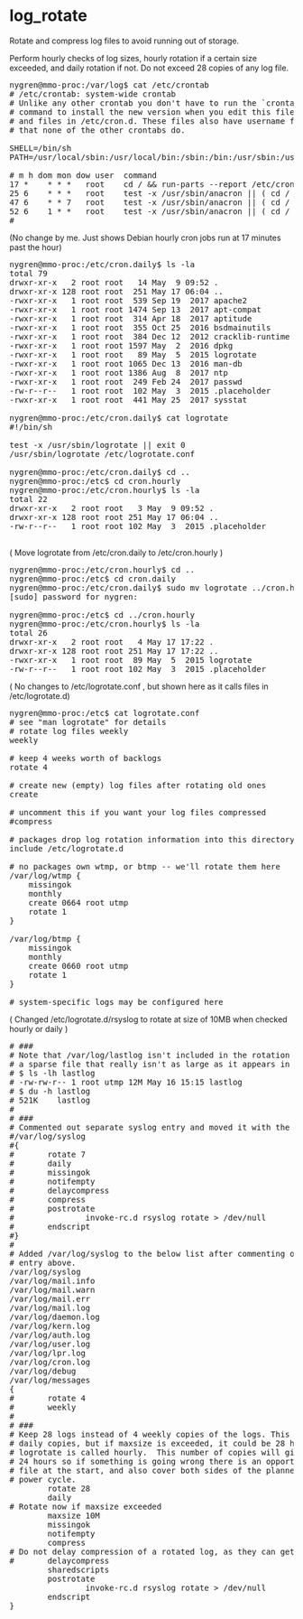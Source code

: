 # log_rotate
Rotate and compress log files to avoid running out of storage. 

Perform hourly checks of log sizes, hourly rotation if a certain size exceeded, and
daily rotation if not. Do not exceed 28 copies of any log file.

<pre>
nygren@mmo-proc:/var/log$ cat /etc/crontab
# /etc/crontab: system-wide crontab
# Unlike any other crontab you don't have to run the `crontab'
# command to install the new version when you edit this file
# and files in /etc/cron.d. These files also have username fields,
# that none of the other crontabs do.

SHELL=/bin/sh
PATH=/usr/local/sbin:/usr/local/bin:/sbin:/bin:/usr/sbin:/usr/bin

# m h dom mon dow user  command
17 *    * * *   root    cd / && run-parts --report /etc/cron.hourly
25 6    * * *   root    test -x /usr/sbin/anacron || ( cd / && run-parts --report /etc/cron.daily )
47 6    * * 7   root    test -x /usr/sbin/anacron || ( cd / && run-parts --report /etc/cron.weekly )
52 6    1 * *   root    test -x /usr/sbin/anacron || ( cd / && run-parts --report /etc/cron.monthly )
#
</pre>
(No change by me. Just shows Debian hourly cron jobs run at 17 minutes past the hour)
<pre>
nygren@mmo-proc:/etc/cron.daily$ ls -la
total 79
drwxr-xr-x   2 root root   14 May  9 09:52 .
drwxr-xr-x 128 root root  251 May 17 06:04 ..
-rwxr-xr-x   1 root root  539 Sep 19  2017 apache2
-rwxr-xr-x   1 root root 1474 Sep 13  2017 apt-compat
-rwxr-xr-x   1 root root  314 Apr 18  2017 aptitude
-rwxr-xr-x   1 root root  355 Oct 25  2016 bsdmainutils
-rwxr-xr-x   1 root root  384 Dec 12  2012 cracklib-runtime
-rwxr-xr-x   1 root root 1597 May  2  2016 dpkg
-rwxr-xr-x   1 root root   89 May  5  2015 logrotate
-rwxr-xr-x   1 root root 1065 Dec 13  2016 man-db
-rwxr-xr-x   1 root root 1386 Aug  8  2017 ntp
-rwxr-xr-x   1 root root  249 Feb 24  2017 passwd
-rw-r--r--   1 root root  102 May  3  2015 .placeholder
-rwxr-xr-x   1 root root  441 May 25  2017 sysstat

nygren@mmo-proc:/etc/cron.daily$ cat logrotate
#!/bin/sh

test -x /usr/sbin/logrotate || exit 0
/usr/sbin/logrotate /etc/logrotate.conf

nygren@mmo-proc:/etc/cron.daily$ cd ..
nygren@mmo-proc:/etc$ cd cron.hourly
nygren@mmo-proc:/etc/cron.hourly$ ls -la
total 22
drwxr-xr-x   2 root root   3 May  9 09:52 .
drwxr-xr-x 128 root root 251 May 17 06:04 ..
-rw-r--r--   1 root root 102 May  3  2015 .placeholder

</pre>
( Move logrotate from /etc/cron.daily to /etc/cron.hourly )
<pre>
nygren@mmo-proc:/etc/cron.hourly$ cd ..
nygren@mmo-proc:/etc$ cd cron.daily
nygren@mmo-proc:/etc/cron.daily$ sudo mv logrotate ../cron.hourly/logrotate
[sudo] password for nygren:

nygren@mmo-proc:/etc$ cd ../cron.hourly
nygren@mmo-proc:/etc/cron.hourly$ ls -la
total 26
drwxr-xr-x   2 root root   4 May 17 17:22 .
drwxr-xr-x 128 root root 251 May 17 17:22 ..
-rwxr-xr-x   1 root root  89 May  5  2015 logrotate
-rw-r--r--   1 root root 102 May  3  2015 .placeholder
</pre>
( No changes to /etc/logrotate.conf , but shown here as it calls files in /etc/logrotate.d)
<pre>
nygren@mmo-proc:/etc$ cat logrotate.conf
# see "man logrotate" for details
# rotate log files weekly
weekly

# keep 4 weeks worth of backlogs
rotate 4

# create new (empty) log files after rotating old ones
create

# uncomment this if you want your log files compressed
#compress

# packages drop log rotation information into this directory
include /etc/logrotate.d

# no packages own wtmp, or btmp -- we'll rotate them here
/var/log/wtmp {
    missingok
    monthly
    create 0664 root utmp
    rotate 1
}

/var/log/btmp {
    missingok
    monthly
    create 0660 root utmp
    rotate 1
}

# system-specific logs may be configured here
</pre>

( Changed /etc/logrotate.d/rsyslog to rotate at size of 10MB when checked hourly or daily )

<pre>
# ###
# Note that /var/log/lastlog isn't included in the rotation scheme as it is
# a sparse file that really isn't as large as it appears in  "ls".
# $ ls -lh lastlog
# -rw-rw-r-- 1 root utmp 12M May 16 15:15 lastlog
# $ du -h lastlog
# 521K    lastlog
#
# ###
# Commented out separate syslog entry and moved it with the others.
#/var/log/syslog
#{
#       rotate 7
#       daily
#       missingok
#       notifempty
#       delaycompress
#       compress
#       postrotate
#               invoke-rc.d rsyslog rotate > /dev/null
#       endscript
#}
#
# Added /var/log/syslog to the below list after commenting out the separate
# entry above.
/var/log/syslog
/var/log/mail.info
/var/log/mail.warn
/var/log/mail.err
/var/log/mail.log
/var/log/daemon.log
/var/log/kern.log
/var/log/auth.log
/var/log/user.log
/var/log/lpr.log
/var/log/cron.log
/var/log/debug
/var/log/messages
{
#       rotate 4
#       weekly
#
# ###
# Keep 28 logs instead of 4 weekly copies of the logs. This is likely to be 28
# daily copies, but if maxsize is exceeded, it could be 28 hourly copies if
# logrotate is called hourly.  This number of copies will give us coverage over
# 24 hours so if something is going wrong there is an opportunity to see a log
# file at the start, and also cover both sides of the planned two week MMO
# power cycle. 
        rotate 28
        daily
# Rotate now if maxsize exceeded
        maxsize 10M
        missingok
        notifempty
        compress
# Do not delay compression of a rotated log, as they can get big really fast.
#       delaycompress
        sharedscripts
        postrotate
                invoke-rc.d rsyslog rotate > /dev/null
        endscript
}
</pre>

